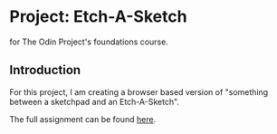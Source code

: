 # Project: Etch-A-Sketch
for The Odin Project's foundations course.

## Introduction
For this project, I am creating a browser based version of "something between a sketchpad and an Etch-A-Sketch".

The full assignment can be found [here](https://www.theodinproject.com/lessons/foundations-etch-a-sketch).
